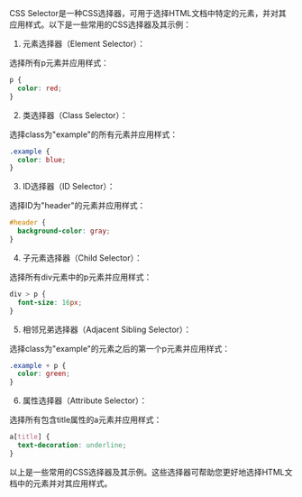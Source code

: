 

CSS Selector是一种CSS选择器，可用于选择HTML文档中特定的元素，并对其应用样式。以下是一些常用的CSS选择器及其示例：

1. 元素选择器（Element Selector）：

选择所有p元素并应用样式：

```CSS
p {
  color: red;
}
```

2. 类选择器（Class Selector）：

选择class为"example"的所有元素并应用样式：

```CSS
.example {
  color: blue;
}
```

3. ID选择器（ID Selector）：

选择ID为"header"的元素并应用样式：

```CSS
#header {
  background-color: gray;
}
```

4. 子元素选择器（Child Selector）：

选择所有div元素中的p元素并应用样式：

```CSS
div > p {
  font-size: 16px;
}
```

5. 相邻兄弟选择器（Adjacent Sibling Selector）：

选择class为"example"的元素之后的第一个p元素并应用样式：

```CSS
.example + p {
  color: green;
}
```

6. 属性选择器（Attribute Selector）：

选择所有包含title属性的a元素并应用样式：

```CSS
a[title] {
  text-decoration: underline;
}
```

以上是一些常用的CSS选择器及其示例。这些选择器可帮助您更好地选择HTML文档中的元素并对其应用样式。